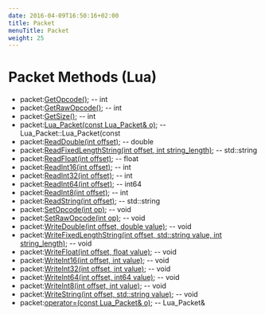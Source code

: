 ```yaml
---
date: 2016-04-09T16:50:16+02:00
title: Packet
menuTitle: Packet
weight: 25
---
```


# Packet Methods \(Lua\)

- packet:[GetOpcode()](getopcode); -- int
- packet:[GetRawOpcode()](getrawopcode); -- int
- packet:[GetSize()](getsize); -- int
- packet:[Lua_Packet(const Lua_Packet& o)](lua_packet); -- Lua_Packet::Lua_Packet(const
- packet:[ReadDouble(int offset)](readdouble); -- double
- packet:[ReadFixedLengthString(int offset, int string_length)](readfixedlengthstring); -- std::string
- packet:[ReadFloat(int offset)](readfloat); -- float
- packet:[ReadInt16(int offset)](readint16); -- int
- packet:[ReadInt32(int offset)](readint32); -- int
- packet:[ReadInt64(int offset)](readint64); -- int64
- packet:[ReadInt8(int offset)](readint8); -- int
- packet:[ReadString(int offset)](readstring); -- std::string
- packet:[SetOpcode(int op)](setopcode); -- void
- packet:[SetRawOpcode(int op)](setrawopcode); -- void
- packet:[WriteDouble(int offset, double value)](writedouble); -- void
- packet:[WriteFixedLengthString(int offset, std::string value, int string_length)](writefixedlengthstring); -- void
- packet:[WriteFloat(int offset, float value)](writefloat); -- void
- packet:[WriteInt16(int offset, int value)](writeint16); -- void
- packet:[WriteInt32(int offset, int value)](writeint32); -- void
- packet:[WriteInt64(int offset, int64 value)](writeint64); -- void
- packet:[WriteInt8(int offset, int value)](writeint8); -- void
- packet:[WriteString(int offset, std::string value)](writestring); -- void
- packet:[operator=(const Lua_Packet& o)](operator); -- Lua_Packet&